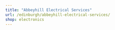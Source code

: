 ```yaml
---
title: "Abbeyhill Electrical Services"
url: /edinburgh/abbeyhill-electrical-services/
shop: electronics
---
```

